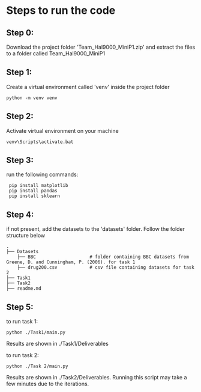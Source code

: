 # Steps to run the code

## Step 0:
Download the project folder 'Team_Hal9000_MiniP1.zip' and extract the files to a folder called Team_Hal9000_MiniP1

## Step 1:
Create a virtual environment called 'venv' inside the project folder

``` python -m venv venv ```

## Step 2:
Activate virtual environment on your machine

``` venv\Scripts\activate.bat ```

## Step 3:
run the following commands:
``` 
 pip install matplotlib
 pip install pandas
 pip install sklearn 
 ```

## Step 4: 
if not present, add the datasets to the 'datasets' folder. Follow the folder structure below

    .
    ├── Datasets                   
        ├── BBC                    # folder containing BBC datasets from Greene, D. and Cunningham, P. (2006). for task 1
        ├── drug200.csv            # csv file containing datasets for task 2
    ├── Task1
    ├── Task2
    ├── readme.md

## Step 5:
to run task 1:

``` python ./Task1/main.py ```

Results are shown in ./Task1/Deliverables

to run task 2:

``` python ./Task 2/main.py ```

Results are shown in ./Task2/Deliverables. Running this script may take a few minutes due to the iterations.

